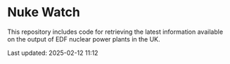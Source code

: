 # Nuke Watch

This repository includes code for retrieving the latest information available on the output of EDF nuclear power plants in the UK.

Last updated: 2025-02-12 11:12